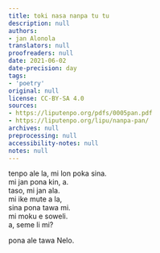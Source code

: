 ```yaml
---
title: toki nasa nanpa tu tu
description: null
authors:
- jan Alonola
translators: null
proofreaders: null
date: 2021-06-02
date-precision: day
tags:
- 'poetry'
original: null
license: CC-BY-SA 4.0
sources:
- https://liputenpo.org/pdfs/0005pan.pdf
- https://liputenpo.org/lipu/nanpa-pan/
archives: null
preprocessing: null
accessibility-notes: null
notes: null
---
```


tenpo ale la, mi lon poka sina.  
mi jan pona kin, a.  
taso, mi jan ala.  
mi ike mute a la,  
sina pona tawa mi.  
mi moku e soweli.  
a, seme li mi?

pona ale tawa Nelo.